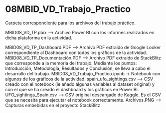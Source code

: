 # 08MBID_VD_Trabajo_Practico
Carpeta correspondiente para los archivos del trabajo práctico.

MBID08_VD_TP.pbix --> Archivo Power BI con los informes realizados en dicha plataforma en la actividad.

MBID08_VD_TP_Dashboard.PDF --> Archivo PDF extraído de Google Looker correspondiente al Dashboard con todos los gráficos de la actividad.
MBID08_VD_TP_Documentación.PDF --> Archivo PDF extraido de StackBlitz que corresponde a la memoria del trabajo. Mediante los puntos: Introducción, Metodología, Resultados y Conclusión, se lleva a cabo el desarrollo del trabajo.
MBID08_VD_Trabajo_Practico.ipynb -> Notebook con algunos de los gráficos de la actividad.
spain_ufo_sightings.csv --> CSV creado con el notebook (le añado algunas variables al dataset original) y con el que se ha creado el dashboard y los gráficos en Power BI.
UFO_sightings_Spain.csv --> CSV original descargado de Kaggle. Es el CSV que se necesita para ejecutar el notebook correctamente.
Archivos.PNG --> Capturas embebidas en el proyecto StackBlitz
